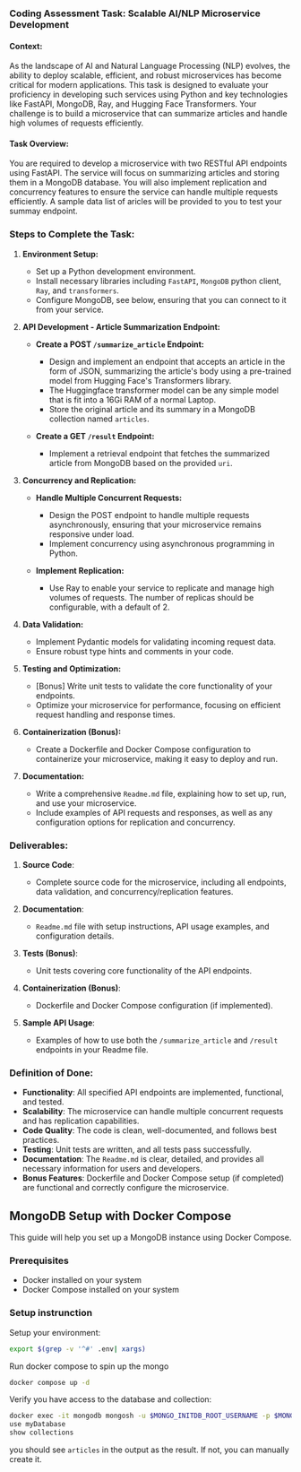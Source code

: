 ### Coding Assessment Task: Scalable AI/NLP Microservice Development

#### Context:
As the landscape of AI and Natural Language Processing (NLP) evolves, the ability to deploy scalable, efficient, and robust microservices has become critical for modern applications. This task is designed to evaluate your proficiency in developing such services using Python and key technologies like FastAPI, MongoDB, Ray, and Hugging Face Transformers. Your challenge is to build a microservice that can summarize articles and handle high volumes of requests efficiently.


#### Task Overview:
You are required to develop a microservice with two RESTful API endpoints using FastAPI. The service will focus on summarizing articles and storing them in a MongoDB database. You will also implement replication and concurrency features to ensure the service can handle multiple requests efficiently. A sample data list of aricles will be provided to you to test your summay endpoint.

### **Steps to Complete the Task:**

1. **Environment Setup:**
   - Set up a Python development environment.
   - Install necessary libraries including `FastAPI`, `MongoDB` python client, `Ray`, and `transformers`.
   - Configure MongoDB, see below, ensuring that you can connect to it from your service.

2. **API Development - Article Summarization Endpoint:**
   - **Create a POST `/summarize_article` Endpoint:**
     - Design and implement an endpoint that accepts an article in the form of JSON, summarizing the article's body using a pre-trained model from Hugging Face's Transformers library.
     - The Huggingface transformer model can be any simple model that is fit into a 16Gi RAM of a normal Laptop.
     - Store the original article and its summary in a MongoDB collection named `articles`.
   
   - **Create a GET `/result` Endpoint:**
     - Implement a retrieval endpoint that fetches the summarized article from MongoDB based on the provided `uri`.

3. **Concurrency and Replication:**
   - **Handle Multiple Concurrent Requests:**
     - Design the POST endpoint to handle multiple requests asynchronously, ensuring that your microservice remains responsive under load.
     - Implement concurrency using asynchronous programming in Python.
   
   - **Implement Replication:**
     - Use Ray to enable your service to replicate and manage high volumes of requests. The number of replicas should be configurable, with a default of 2.

4. **Data Validation:**
   - Implement Pydantic models for validating incoming request data.
   - Ensure robust type hints and comments in your code.

5. **Testing and Optimization:**
   - [Bonus] Write unit tests to validate the core functionality of your endpoints.
   - Optimize your microservice for performance, focusing on efficient request handling and response times.

6. **Containerization (Bonus):**
   - Create a Dockerfile and Docker Compose configuration to containerize your microservice, making it easy to deploy and run.

7. **Documentation:**
   - Write a comprehensive `Readme.md` file, explaining how to set up, run, and use your microservice.
   - Include examples of API requests and responses, as well as any configuration options for replication and concurrency.

### **Deliverables:**

1. **Source Code**:
   - Complete source code for the microservice, including all endpoints, data validation, and concurrency/replication features.

2. **Documentation**:
   - `Readme.md` file with setup instructions, API usage examples, and configuration details.

3. **Tests (Bonus)**:
   - Unit tests covering core functionality of the API endpoints.

4. **Containerization (Bonus)**:
   - Dockerfile and Docker Compose configuration (if implemented).

5. **Sample API Usage**:
   - Examples of how to use both the `/summarize_article` and `/result` endpoints in your Readme file.

### **Definition of Done:**

- **Functionality**: All specified API endpoints are implemented, functional, and tested.
- **Scalability**: The microservice can handle multiple concurrent requests and has replication capabilities.
- **Code Quality**: The code is clean, well-documented, and follows best practices.
- **Testing**: Unit tests are written, and all tests pass successfully.
- **Documentation**: The `Readme.md` is clear, detailed, and provides all necessary information for users and developers.
- **Bonus Features**: Dockerfile and Docker Compose setup (if completed) are functional and correctly configure the microservice.



## MongoDB Setup with Docker Compose

This guide will help you set up a MongoDB instance using Docker Compose.

### Prerequisites

- Docker installed on your system
- Docker Compose installed on your system

### Setup instrunction
Setup your environment:
```bash
export $(grep -v '^#' .env| xargs)
```
Run docker compose to spin up the mongo
```bash
docker compose up -d
```
Verify you have access to the database and collection:
```bash
docker exec -it mongodb mongosh -u $MONGO_INITDB_ROOT_USERNAME -p $MONGO_INITDB_ROOT_PASSWORD --authenticationDatabase admin
use myDatabase
show collections
```
you should see `articles` in the output as the result. If not, you can manually create it.
